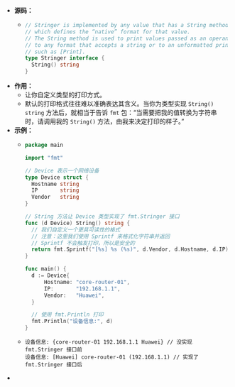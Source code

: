 - **源码：**
	- ```go
	  // Stringer is implemented by any value that has a String method,
	  // which defines the “native” format for that value.
	  // The String method is used to print values passed as an operand
	  // to any format that accepts a string or to an unformatted printer
	  // such as [Print].
	  type Stringer interface {
	  	String() string
	  }
	  ```
- **作用：**
	- 让你自定义类型的打印方式。
	- 默认的打印格式往往难以准确表达其含义。当你为类型实现 `String() string` 方法后，就相当于告诉 `fmt` 包：“当需要把我的值转换为字符串时，请调用我的 `String()` 方法，由我来决定打印的样子。”
- **示例：**
	- ```go
	  package main
	  
	  import "fmt"
	  
	  // Device 表示一个网络设备
	  type Device struct {
	  	Hostname string
	  	IP       string
	  	Vendor   string
	  }
	  
	  // String 方法让 Device 类型实现了 fmt.Stringer 接口
	  func (d Device) String() string {
	  	// 我们自定义一个更具可读性的格式
	  	// 注意：这里我们使用 Sprintf 来格式化字符串并返回
	  	// Sprintf 不会触发打印，所以是安全的
	  	return fmt.Sprintf("[%s] %s (%s)", d.Vendor, d.Hostname, d.IP)
	  }
	  
	  func main() {
	  	d := Device{
	  		Hostname: "core-router-01",
	  		IP:       "192.168.1.1",
	  		Vendor:   "Huawei",
	  	}
	  
	  	// 使用 fmt.Println 打印
	  	fmt.Println("设备信息:", d)
	  }
	  
	  ```
	- ```
	  设备信息: {core-router-01 192.168.1.1 Huawei} // 没实现 fmt.Stringer 接口前
	  设备信息: [Huawei] core-router-01 (192.168.1.1) // 实现了 fmt.Stringer 接口后
	  ```
-